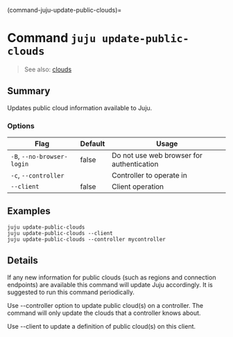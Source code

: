 (command-juju-update-public-clouds)=
# Command `juju update-public-clouds`
> See also: [clouds](#clouds)

## Summary
Updates public cloud information available to Juju.

### Options
| Flag | Default | Usage |
| --- | --- | --- |
| `-B`, `--no-browser-login` | false | Do not use web browser for authentication |
| `-c`, `--controller` |  | Controller to operate in |
| `--client` | false | Client operation |

## Examples

    juju update-public-clouds
    juju update-public-clouds --client
    juju update-public-clouds --controller mycontroller


## Details

If any new information for public clouds (such as regions and connection
endpoints) are available this command will update Juju accordingly. It is
suggested to run this command periodically.

Use --controller option to update public cloud(s) on a controller. The command
will only update the clouds that a controller knows about. 

Use --client to update a definition of public cloud(s) on this client.